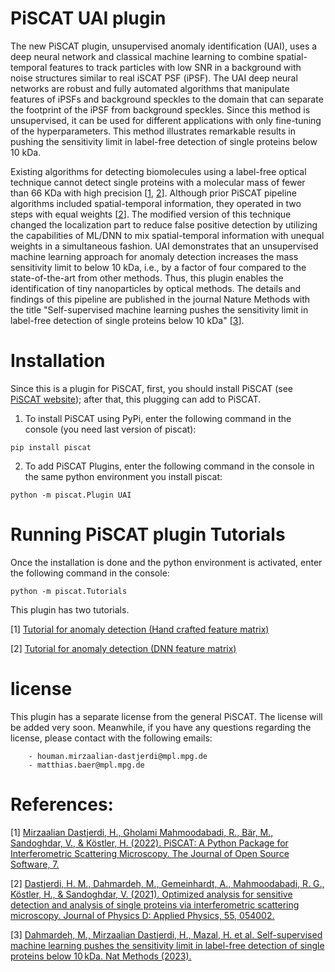 # PiSCAT UAI plugin

The new PiSCAT plugin, unsupervised anomaly identification (UAI), uses a deep neural network and classical machine learning to combine spatial-temporal features to track particles with low SNR in a background with noise structures similar to real iSCAT PSF (iPSF). The UAI deep neural networks are robust and fully automated algorithms that manipulate features of iPSFs and background speckles to the domain that can separate the footprint of the iPSF from background speckles. Since this method is unsupervised, it can be used for different applications with only fine-tuning of the hyperparameters. This method illustrates remarkable results in pushing the sensitivity limit in label-free detection of single proteins below 10 kDa.

Existing algorithms for detecting biomolecules using a label-free optical technique cannot detect single proteins with a molecular mass of fewer than 66 KDa with high precision [[1](https://joss.theoj.org/papers/10.21105/joss.04024), [2](https://iopscience.iop.org/article/10.1088/1361-6463/ac2f68)]. Although prior PiSCAT pipeline algorithms included spatial-temporal information, they operated in two steps with equal weights [[2](https://iopscience.iop.org/article/10.1088/1361-6463/ac2f68)]. The modified version of this technique changed the localization part to reduce false positive detection by utilizing the capabilities of ML/DNN to mix spatial-temporal information with unequal weights in a simultaneous fashion. UAI demonstrates that an unsupervised machine learning approach for anomaly detection increases the mass sensitivity limit to below 10 kDa, i.e., by a factor of four compared to the state-of-the-art from other methods. Thus, this plugin enables the identification of tiny nanoparticles by optical methods. The details and findings of this pipeline are published in the journal Nature Methods with the title  "Self-supervised machine learning pushes the sensitivity limit in label-free detection of single proteins below 10 kDa" [[3](https://www.nature.com/articles/s41592-023-01778-2)]. 


# Installation 

Since this is a plugin for PiSCAT, first, you should install PiSCAT (see [PiSCAT website](https://piscat.readthedocs.io/installation.html)); after that, this plugging can add to PiSCAT.

1. To install PiSCAT using PyPi, enter the following command in the console (you need last version of piscat):
 ```
 pip install piscat
 ```
 
 2. To add PiSCAT Plugins, enter the following command in the console in the same python environment you install piscat:
 
 ```
 python -m piscat.Plugin UAI
 ```
 
# Running PiSCAT plugin Tutorials
Once the installation is done and the python environment is activated, enter the following command in the console:

```
python -m piscat.Tutorials
```

This plugin has two tutorials.

[1] [Tutorial for anomaly detection (Hand crafted feature matrix)](https://piscat.readthedocs.io/Tutorial_UAI_1/Tutorial_UAI_1.html)

[2] [Tutorial for anomaly detection (DNN feature matrix)](https://piscat.readthedocs.io/Tutorial_UAI_2/Tutorial_UAI_2.html)



# license
This plugin has a separate license from the general PiSCAT. The license will be added very soon. Meanwhile, if you have any questions regarding the 
license, please contact with the following emails:

        - houman.mirzaalian-dastjerdi@mpl.mpg.de
        - matthias.baer@mpl.mpg.de
        
# References:

[1] [Mirzaalian Dastjerdi, H., Gholami Mahmoodabadi, R., Bär, M., Sandoghdar, V., & Köstler, H. (2022). PiSCAT: A Python Package for Interferometric Scattering Microscopy. The Journal of Open Source Software, 7.](https://joss.theoj.org/papers/10.21105/joss.04024)

[2] [Dastjerdi, H. M., Dahmardeh, M., Gemeinhardt, A., Mahmoodabadi, R. G., Köstler, H., & Sandoghdar, V. (2021). Optimized analysis for sensitive detection and analysis of single proteins via interferometric scattering microscopy. Journal of Physics D: Applied Physics, 55, 054002.](https://iopscience.iop.org/article/10.1088/1361-6463/ac2f68)

[3] [Dahmardeh, M., Mirzaalian Dastjerdi, H., Mazal, H. et al. Self-supervised machine learning pushes the sensitivity limit in label-free detection of single proteins below 10 kDa. Nat Methods (2023).](https://www.nature.com/articles/s41592-023-01778-2)
